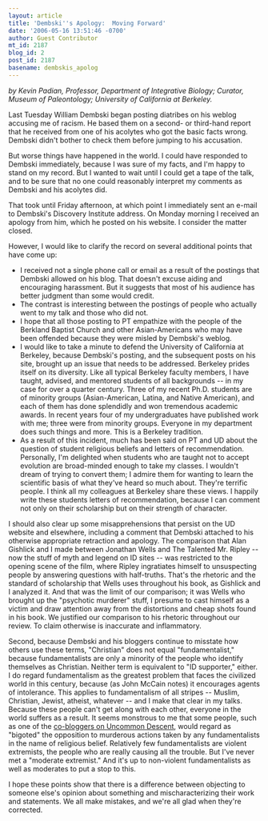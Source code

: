 ```yaml
---
layout: article
title: 'Dembski''s Apology:  Moving Forward'
date: '2006-05-16 13:51:46 -0700'
author: Guest Contributor
mt_id: 2187
blog_id: 2
post_id: 2187
basename: dembskis_apolog
---
```

_by Kevin Padian, Professor, Department of Integrative Biology; Curator, Museum of Paleontology; University of California at Berkeley._

Last Tuesday William Dembski began posting diatribes on his weblog accusing me of racism.  He based them on a second- or third-hand report that he received from one of his acolytes who got the basic facts wrong.  Dembski didn't bother to check them before jumping to his accusation.  

But worse things have happened in the world.  I could have responded to Dembski immediately, because I was sure of my facts, and I'm happy to stand on my record.  But I wanted to wait until I could get a tape of the talk, and to be sure that no one could reasonably interpret my comments as Dembski and his acolytes did.

That took until Friday afternoon, at which point I immediately sent an e-mail to Dembski's Discovery Institute address.  On Monday morning I received an apology from him, which he posted on his website.  I consider the matter closed.  

However, I would like to clarify the record on several additional points that have come up:


* I received not a single phone call or email as a result of the postings that Dembski allowed on his blog.  That doesn't excuse aiding and encouraging harassment.  But it suggests that most of his audience has better judgment than some would credit.
* The contrast is interesting between the postings of people who actually went to my talk and those who did not.
* I hope that all those posting to PT empathize with the people of the Berkland Baptist Church and other Asian-Americans who may have been offended because they were misled by Dembski's weblog.
* I would like to take a minute to defend the University of California at Berkeley, because Dembski's posting, and the subsequent posts on his site, brought up an issue that needs to be addressed.  Berkeley prides itself on its diversity.  Like all typical Berkeley faculty members, I have taught, advised, and mentored students of all backgrounds -- in my case for over a quarter century.  Three of my recent Ph.D. students are of minority groups (Asian-American, Latina, and Native American), and each of them has done splendidly and won tremendous academic awards.  In recent years four of my undergraduates have published work with me; three were from minority groups.  Everyone in my department does such things and more.  This is a Berkeley tradition.
* As a result of this incident, much has been said on PT and UD about the question of student religious beliefs and letters of recommendation.  Personally, I'm delighted when students who are taught not to accept evolution are broad-minded enough to take my classes.  I wouldn't dream of trying to convert them; I admire them for wanting to learn the scientific basis of what they've heard so much about.  They're terrific people.  I think all my colleagues at Berkeley share these views.  I happily write these students letters of recommendation, because I can comment not only on their scholarship but on their strength of character.


I should also clear up some misapprehensions that persist on the UD website and elsewhere, including a comment that Dembski attached to his otherwise appropriate retraction and apology.  The comparison that Alan Gishlick and I made between Jonathan Wells and The Talented Mr. Ripley -- now the stuff of myth and legend on ID sites -- was restricted to the opening scene of the film, where Ripley ingratiates himself to unsuspecting people by answering questions with half-truths.  That's the rhetoric and the standard of scholarship that Wells uses throughout his book, as Gishlick and I analyzed it.  And that was the limit of our comparison; it was Wells who brought up the "psychotic murderer" stuff, I presume to cast himself as a victim and draw attention away from the distortions and cheap shots found in his book.  We justified our comparison to his rhetoric throughout our review.  To claim otherwise is inaccurate and inflammatory.

Second, because Dembski and his bloggers continue to misstate how others use these terms, "Christian" does not equal "fundamentalist," because fundamentalists are only a minority of the people who identify themselves as Christian.  Neither term is equivalent to "ID supporter," either.  I do regard fundamentalism as the greatest problem that faces the civilized world in this century, because (as John McCain notes) it encourages agents of intolerance.  This applies to fundamentalism of all stripes -- Muslim, Christian, Jewist, atheist, whatever -- and I make that clear in my talks.  Because these people can't get along with each other, everyone in the world suffers as a result.  It seems monstrous to me that some people, such as one of the [co-bloggers on Uncommon Descent](http://www.uncommondescent.com/index.php/archives/1119), would regard as "bigoted" the opposition to murderous actions taken by any fundamentalists in the name of religious belief.   Relatively few fundamentalists are violent extremists, the people who are really causing all the trouble.  But I've never met a "moderate extremist."  And it's up to non-violent fundamentalists as well as moderates to put a stop to this.

I hope these points show that there is a difference between objecting to someone else's opinion about something and mischaracterizing their work and statements.  We all make mistakes, and we're all glad when they're corrected.
